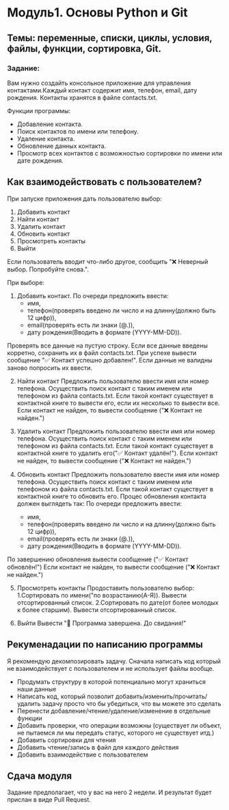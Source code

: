# Модуль1. Основы Python и Git

## Темы: переменные, списки, циклы, условия, файлы, функции, сортировка, Git.

### Задание:

Вам нужно создайть консольное приложение для управления контактами.Каждый контакт содержит имя, телефон, email, дату рождения.
Контакты хранятся в файле contacts.txt.

Функции программы:

- Добавление контакта.
- Поиск контактов по имени или телефону.
- Удаление контакта.
- Обновление данных контакта.
- Просмотр всех контактов с возможностью сортировки по имени или дате рождения.

## Как взаимодействовать с пользователем?

При запуске приложения дать пользователю выбор:

1. Добавить контакт
2. Найти контакт
3. Удалить контакт
4. Обновить контакт
5. Просмотреть контакты
6. Выйти

Если пользователь вводит что-либо другое, сообщить "❌ Неверный выбор. Попробуйте снова.".

При выборе:

1. Добавить контакт.
   По очереди предложить ввести:
    - имя,
    - телефон(проверять введено ли число и на длинну(должно быть 12 цифр)),
    - email(проверять есть ли знаки (@.)),
    - дату рождения(Вводить в формате (YYYY-MM-DD)).

Проверять все данные на пустую строку. Если все данные введены корретно, сохранить их в файл contacts.txt.
При успехе вывести сообщение "✅ Контакт успешно добавлен!".
Если данные не валидны заново попросить их ввести.

2. Найти контакт
   Предложить пользователю ввести имя или номер телефона. Осуществить поиск контакт с таким именем или телефоном из файла contacts.txt.
   Если такой контакт существует в контактной книге то вывести его, если их несколько то вывести все. Если контакт не найден, то вывести сообщение ("❌ Контакт не найден.")

3. Удалить контакт
   Предложить пользователю ввести имя или номер телефона. Осуществить поиск контакт с таким именем или телефоном из файла contacts.txt.
   Если такой контакт существует в контактной книге то удалить его("✅ Контакт удалён!"). Если контакт не найден, то вывести сообщение ("❌ Контакт не найден.")

4. Обновить контакт
   Предложить пользователю ввести имя или номер телефона. Осуществить поиск контакт с таким именем или телефоном из файла contacts.txt.
   Если такой контакт существует в контактной книге то обновить его.
   Процес обновления контакта должен выглядеть так:
   По очереди предложить ввести:
    - имя,
    - телефон(проверять введено ли число и на длинну(должно быть 12 цифр)),
    - email(проверять есть ли знаки (@.)),
    - дату рождения(Вводить в формате (YYYY-MM-DD)).
  
  По завершению обновления вывести сообщение ("✅ Контакт обновлён!")
  Если контакт не найден, то вывести сообщение ("❌ Контакт не найден.")

5. Просмотреть контакты
   Продоставить пользователю выбор:
    1.Сортировать по имени("по возрастанию(А-Я)). Вывести отсортированный список.
    2.Сортировать по дате(от более молодых к более старшим). Вывести отсортированный список.

6. Выйти
   Вывести "👋 Программа завершена. До свидания!"

## Рекуменадации по написанию программы

Я рекомендую декомпозировать задачу. Сначала написать код который не взаимодействует с пользователем и не использует файлы вообще.

- Продумать структуру в которой потенциально могут храниться наши данные
- Написать код, который позволит добавить/изменить/прочитать/удалить задачу просто что бы убедиться, что вы можете это сделать
- Перенести добавление/чтение/удаление/изменение в отдельные функции
- Добавить проверки, что операции возможны (существует ли объект, не пытаемся ли мы передать статус, которого не существует итд.)
- Добавить сортировки для чтения
- Добавить чтение/запись в файл для каждого действия
- Добавить взаимодействие с пользователем

## Сдача модуля

Задание предполагает, что у вас на него 2 недели. И результат будет прислан в виде Pull Request.
